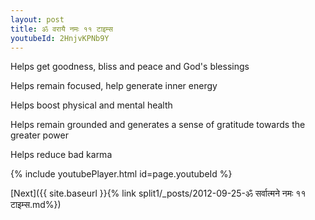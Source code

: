 ```yaml
---
layout: post
title: ॐ वरायै नमः ११ टाइम्स
youtubeId: 2HnjvKPNb9Y
---
```

 
 
Helps get goodness, bliss and peace and God's blessings
 
Helps remain focused, help generate inner energy 
 
Helps boost physical and mental health 
 
Helps remain grounded and generates a sense of gratitude towards the greater power 
 
Helps reduce bad karma
 
 
 
 


{% include youtubePlayer.html id=page.youtubeId %}
 
[Next]({{ site.baseurl }}{% link  split1/_posts/2012-09-25-ॐ सर्वात्मने नमः ११ टाइम्स.md%})
 
